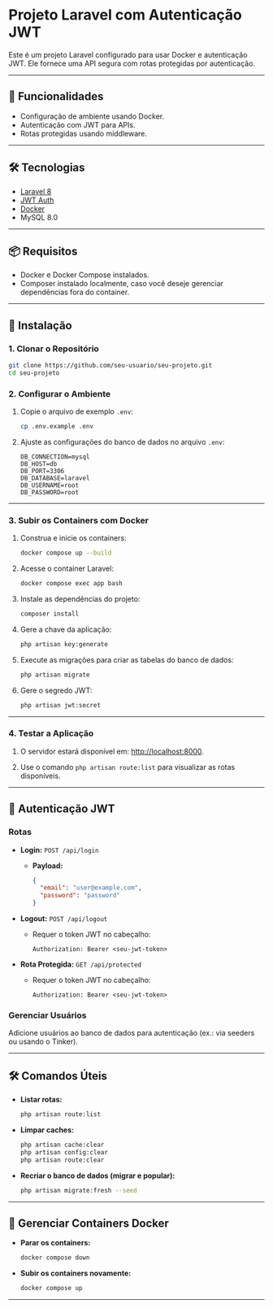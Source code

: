 
# Projeto Laravel com Autenticação JWT

Este é um projeto Laravel configurado para usar Docker e autenticação JWT. Ele fornece uma API segura com rotas protegidas por autenticação.

---

## 🚀 Funcionalidades

- Configuração de ambiente usando Docker.
- Autenticação com JWT para APIs.
- Rotas protegidas usando middleware.

---

## 🛠️ Tecnologias

- [Laravel 8](https://laravel.com/)
- [JWT Auth](https://github.com/tymondesigns/jwt-auth)
- [Docker](https://www.docker.com/)
- MySQL 8.0

---

## 📦 Requisitos

- Docker e Docker Compose instalados.
- Composer instalado localmente, caso você deseje gerenciar dependências fora do container.

---

## 📝 Instalação

### 1. Clonar o Repositório
```bash
git clone https://github.com/seu-usuario/seu-projeto.git
cd seu-projeto
```

### 2. Configurar o Ambiente

1. Copie o arquivo de exemplo `.env`:
   ```bash
   cp .env.example .env
   ```

2. Ajuste as configurações do banco de dados no arquivo `.env`:
   ```env
   DB_CONNECTION=mysql
   DB_HOST=db
   DB_PORT=3306
   DB_DATABASE=laravel
   DB_USERNAME=root
   DB_PASSWORD=root
   ```

---

### 3. Subir os Containers com Docker

1. Construa e inicie os containers:
   ```bash
   docker compose up --build
   ```

2. Acesse o container Laravel:
   ```bash
   docker compose exec app bash
   ```

3. Instale as dependências do projeto:
   ```bash
   composer install
   ```

4. Gere a chave da aplicação:
   ```bash
   php artisan key:generate
   ```

5. Execute as migrações para criar as tabelas do banco de dados:
   ```bash
   php artisan migrate
   ```

6. Gere o segredo JWT:
   ```bash
   php artisan jwt:secret
   ```

---

### 4. Testar a Aplicação

1. O servidor estará disponível em: [http://localhost:8000](http://localhost:8000).

2. Use o comando `php artisan route:list` para visualizar as rotas disponíveis.

---

## 🔐 Autenticação JWT

### Rotas

- **Login:** `POST /api/login`
  - **Payload:**
    ```json
    {
      "email": "user@example.com",
      "password": "password"
    }
    ```

- **Logout:** `POST /api/logout`
  - Requer o token JWT no cabeçalho:
    ```
    Authorization: Bearer <seu-jwt-token>
    ```

- **Rota Protegida:** `GET /api/protected`
  - Requer o token JWT no cabeçalho:
    ```
    Authorization: Bearer <seu-jwt-token>
    ```

### Gerenciar Usuários
Adicione usuários ao banco de dados para autenticação (ex.: via seeders ou usando o Tinker).

---

## 🛠️ Comandos Úteis

- **Listar rotas:**
  ```bash
  php artisan route:list
  ```

- **Limpar caches:**
  ```bash
  php artisan cache:clear
  php artisan config:clear
  php artisan route:clear
  ```

- **Recriar o banco de dados (migrar e popular):**
  ```bash
  php artisan migrate:fresh --seed
  ```

---

## 🐳 Gerenciar Containers Docker

- **Parar os containers:**
  ```bash
  docker compose down
  ```

- **Subir os containers novamente:**
  ```bash
  docker compose up
  ```

---

